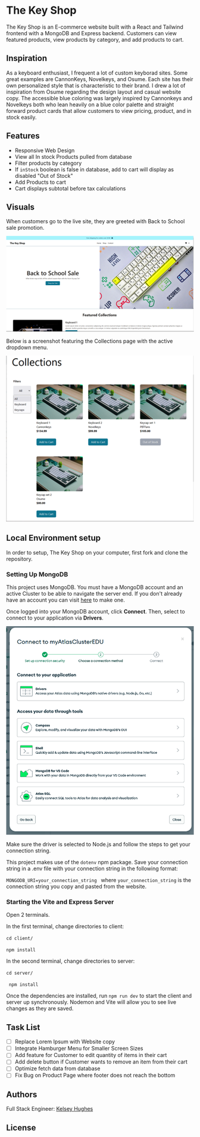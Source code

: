 # The Key Shop

The Key Shop is an E-commerce website built with a React and Tailwind frontend with a MongoDB and Express backend. Customers can view featured products, view products by category, and add products to cart. 

## Inspiration 
As a keyboard enthusiast, I frequent a lot of custom keyborad sites. Some great examples are CannonKeys, Novelkeys, and Osume. Each site has their own personalized style that is characteristic to their brand. I drew a lot of inspiration from Osume regarding the design layout and casual website copy. The accessible blue coloring was largely inspired by Cannonkeys and Novelkeys both who lean heavily on a blue color palette and straight forward product cards that allow customers to view pricing, product, and in stock easily.

## Features 
- Responsive Web Design
- View all In stock Products pulled from database 
- Filter products by category
- If ```inStock``` boolean is false in database, add to cart will display as disabled "Out of Stock"
- Add Products to cart
- Cart displays subtotal before tax calculations

## Visuals
When customers go to the live site, they are greeted with Back to School sale promotion.

![Landing page displaying Back to School Sale](image-1.png) 

Below is a screenshot featuring the Collections page with the active dropdown menu. 

![Collections Page with active dropdown menu displayed](image-3.png)

## Local Environment setup
In order to setup, The Key Shop on your computer, first fork and clone the repository.

### Setting Up MongoDB

This project uses MongoDB. You must have a MongoDB account and an active Cluster to be able to navigate the server end. If you don't already have an account you can visit [here](https://www.mongodb.com/cloud/atlas/register) to make one.

Once logged into your MongoDB account, click **Connect**. Then, select to connect to your application via **Drivers**. 

![Picture of Connect to Cluster settings](image.png)

Make sure the driver is selected to Node.js and follow the steps to get your connection string.

This project makes use of the ```dotenv``` npm package. Save your connection string in a .env file with your connection string in the following format: 

```MONGODB_URI=your_connection_string ``` where ```your_connection_string``` is the connection string you copy and pasted from the website.

### Starting the Vite and Express Server

Open 2 terminals.

In the first terminal, change directories to client: 

``` cd client/ ```

``` npm install ```

In the second terminal, change directories to server: 

```cd server/```

``` npm install```

Once the dependencies are installed, run ```npm run dev``` to start the client and server up synchronously. Nodemon and Vite will allow you to see live changes as they are saved.

## Task List 
- [ ] Replace Lorem Ipsum with Website copy
- [ ] Integrate Hamburger Menu for Smaller Screen Sizes
- [ ] Add feature for Customer to edit quantity of items in their cart
- [ ] Add delete button if Customer wants to remove an item from their cart
- [ ] Optimize fetch data from database 
- [ ] Fix Bug on Product Page where footer does not reach the bottom

## Authors
Full Stack Engineer: [Kelsey Hughes](https://github.com/kelbri10)

## License 